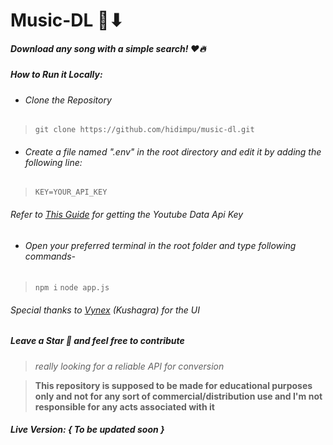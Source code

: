 # Music-DL 🎵⬇
##### **Download any song with a simple search! ❤🔥**

#####  How to Run it Locally:
- ###### Clone the Repository 
> ` git clone https://github.com/hidimpu/music-dl.git `
- ###### Create a file named ".env" in the root directory and edit it by adding the following line:
> ` KEY=YOUR_API_KEY ` 
###### Refer to [This Guide](https://www.slickremix.com/docs/get-api-key-for-youtube/) for getting the Youtube Data Api Key

- ###### Open your preferred terminal in the root folder and type following commands-
>  `npm i`
> `node app.js`

###### Special thanks to [Vynex](https://vynex.gihub.io)    (Kushagra) for the UI

##### Leave a Star :hugs: and feel free to contribute  

> *really looking for a reliable API for conversion*

> **This repository is supposed to be made for educational purposes only and not for any sort of commercial/distribution use and I'm not responsible for any acts associated with it**

#####  Live Version: { To be updated soon }
